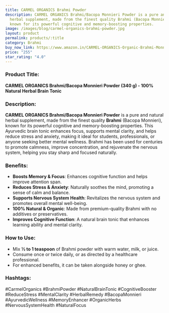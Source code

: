 ```yaml
---
title: CARMEL ORGANICS Brahmi Powder
description: CARMEL ORGANICS Brahmi/Bacopa Monnieri Powder is a pure and natural
  herbal supplement, made from the finest quality Brahmi (Bacopa Monnieri),
  known for its powerful cognitive and memory-boosting properties.
image: /images/blog/carmel-organics-brahmi-powder.jpg
layout: product
permalink: products/:title
category: Brahmi
buy_now_link: https://www.amazon.in/CARMEL-ORGANICS-Organic-Brahmi-Monnieri/dp/B07RVB6R4H/ref=sr_1_20?crid=U72N30JP0KKO&tag=ayushmonk-21
price: "255"
star_rating: "4.0"
---
```

### Product Title:
**CARMEL ORGANICS Brahmi/Bacopa Monnieri Powder (340 g) - 100% Natural Herbal Brain Tonic**

### Description:
**CARMEL ORGANICS Brahmi/Bacopa Monnieri Powder** is a pure and natural herbal supplement, made from the finest quality **Brahmi** (Bacopa Monnieri), known for its powerful cognitive and memory-boosting properties. This Ayurvedic brain tonic enhances focus, supports mental clarity, and helps reduce stress and anxiety, making it ideal for students, professionals, or anyone seeking better mental wellness. Brahmi has been used for centuries to promote calmness, improve concentration, and rejuvenate the nervous system, helping you stay sharp and focused naturally.

### Benefits:
- **Boosts Memory & Focus**: Enhances cognitive function and helps improve attention span.
- **Reduces Stress & Anxiety**: Naturally soothes the mind, promoting a sense of calm and balance.
- **Supports Nervous System Health**: Revitalizes the nervous system and promotes overall mental well-being.
- **100% Natural & Organic**: Made from premium-quality Brahmi with no additives or preservatives.
- **Improves Cognitive Function**: A natural brain tonic that enhances learning ability and mental clarity.

### How to Use:
- Mix **½ to 1 teaspoon** of Brahmi powder with warm water, milk, or juice.
- Consume once or twice daily, or as directed by a healthcare professional.
- For enhanced benefits, it can be taken alongside honey or ghee.

### Hashtags:
#CarmelOrganics #BrahmiPowder #NaturalBrainTonic #CognitiveBooster #ReduceStress #MentalClarity #HerbalRemedy #BacopaMonnieri #AyurvedicWellness #MemoryEnhancer #OrganicHerbs #NervousSystemHealth #NaturalFocus

